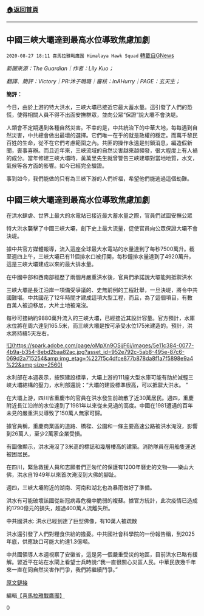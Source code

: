 ###  [:house:返回首頁](https://github.com/ourhimalayas/txt)
---

## 中國三峽大壩達到最高水位導致焦慮加劇
`2020-08-27 18:11 喜馬拉雅戰鷹團 Himalaya Hawk Squad` [轉載自GNews](https://gnews.org/zh-hant/321064/)

*新聞來源：The Guardian｜作者：Lily Kuo；*

*翻譯、簡評：Victory｜PR:沐子璐璐｜審核：InAHurry｜PAGE：玄天生；*

**簡評：**

今日，由於上游的特大洪水，三峽大壩已接近它最大蓄水量。這引發了人們的恐慌，使得相關人員不得不出面安撫群眾，並向公眾“保證”說大壩不會決堤。

人類會不定期遇到各種自然災害。不幸的是，中共統治下的中華大地，每每遇到自然災害，中共總會做出最壞的選擇。它們唯一在乎的就是政權的穩定。而萬千黎民百姓的生命，從不在它們考慮範圍之內。共匪的操作永遠是封鎖消息，編造假新聞，喪事喜辦。而且近年來，三峽流域的自然災害越來越頻發，很大程度上有人禍的成分。當年修建三峽大壩時，黃萬里先生就曾警告三峽建壩對當地地質，水文，氣候等各方面的影響。如今已經完全驗證。

事到如今，我們能做的只有為三峽下游的人們祈福，希望他們能逃過這個劫難。

##  **中國三峽大壩達到最高水位導致焦慮加劇** 

在洪水肆虐、世界上最大的水電站已接近最大蓄水量之際，官員們試圖安撫公眾

特大洪水襲擊了中國三峽大壩，創下史上最大流量，促使官員向公眾保證大壩不會決堤。

據中共官方媒體報導，流入這座全球最大水電站的水量達到了每秒7500萬升。截至週四上午，三峽大壩已有11個排水口被打開，每秒鐘排水量達到了4920萬升，這是三峽大壩建成以來的最大排水量。

在中國中部和西南部經歷了兩個月嚴重洪水後，官員們承諾說大壩能夠抵禦洪水

三峽大壩是長江沿岸一項備受爭議的、史無前例的工程壯舉，一旦決堤，將令中共國難堪。中共國花了12年時間才建成這項大型工程，而且，為了這個項目，有數百萬人被迫移居，大片土地被淹沒。

每秒可接納約9880萬升流入的三峽大壩，已經接近其設計容量。官方預計，水庫水位將在周六達到165.5米，而三峽大壩是按可承受水位175米建造的。預計，洪水將持續5天左右。

[!\[\](https://spark.adobe.com/page/oMpXn9OSjjF6i/images/5e11c384-0077-4b9a-b354-8ebd2baa82ac.jpg?asset_id=952e792c-5ab8-495e-87c6-069d2a715254&amp;img_etag=%227f5c4dfce877b878da8f1a7f5898e9a4%22&amp;size=2560)](https://spark.adobe.com/page/oMpXn9OSjjF6i/images/5e11c384-0077-4b9a-b354-8ebd2baa82ac.jpg?asset_id=952e792c-5ab8-495e-87c6-069d2a715254&amp;img_etag=%227f5c4dfce877b878da8f1a7f5898e9a4%22&amp;size=1024)

水利部在本週表示，按照建設標準，大壩上游的111座大型水庫可能有助於減輕三峽大壩結構的壓力，水利部還說：“大壩的建設標準很高，可以抵禦大洪水。 ”

在大壩上游，四川省重慶市的官員在洪水發生前疏散了近30萬居民。週四，重慶附近長江沿岸的水位達到了1981年以來從未見過的高度。中國在1981遭遇的百年未見的嚴重洪災導致了150萬人無家可歸。

據官員稱，重慶商業區的道路、橋樑、公園和一條主要高速公路被洪水淹沒，影響到26萬人，至少2萬家企業受損。

有圖像顯示，洪水淹沒了3米高的標誌和幾層樓高的建築。消防隊員在用船隻運送被困居民。

在四川，緊急救援人員和志願者們正匆忙的保護有1200年曆史的文物——樂山大佛，洪水自1949年以來首次淹沒到大佛的腳趾。

週四，三峽大壩附近的湖南、河南和湖北也為暴雨做好了準備。

洪水有可能破壞該國從新冠病毒危機中脆弱的複蘇。據官方統計，此次疫情已造成約1790億元的損失，超過400萬人流離失所。

中共國洪水: 洪水已經到達了巨型佛像，有10萬人被疏散

洪水還引發了人們對糧食供給的擔憂。中共國社會科學院的一份報告稱，到2025年底，供應缺口可能大約達1.3億噸。

中共國領導人本週視察了安徽省，這是另一個嚴重受災的地區，目前洪水已略有緩解。習近平在站在水閘上看望士兵時說:“我一直很關心災區人民。中華民族幾千年來一直在同自然災害作鬥爭，我們將繼續鬥爭。”

[原文鏈接](https://www.theguardian.com/world/2020/aug/20/china-three-gorges-dam-highest-level-hydro-electric-floods)

編輯[【喜馬拉雅戰鷹團】](https://spark.adobe.com/page/oMpXn9OSjjF6i/)

0
